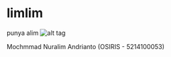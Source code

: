 # limlim
punya alim
![alt tag](/home/limlim/Downloads/https://scontent.cdninstagram.com/hphotos-xpf1/t51.2885-15/s306x306/e15/1389875_1558318581122781_1097083495_n.jpg)

Mochmmad Nuralim Andrianto (OSIRIS - 5214100053)
